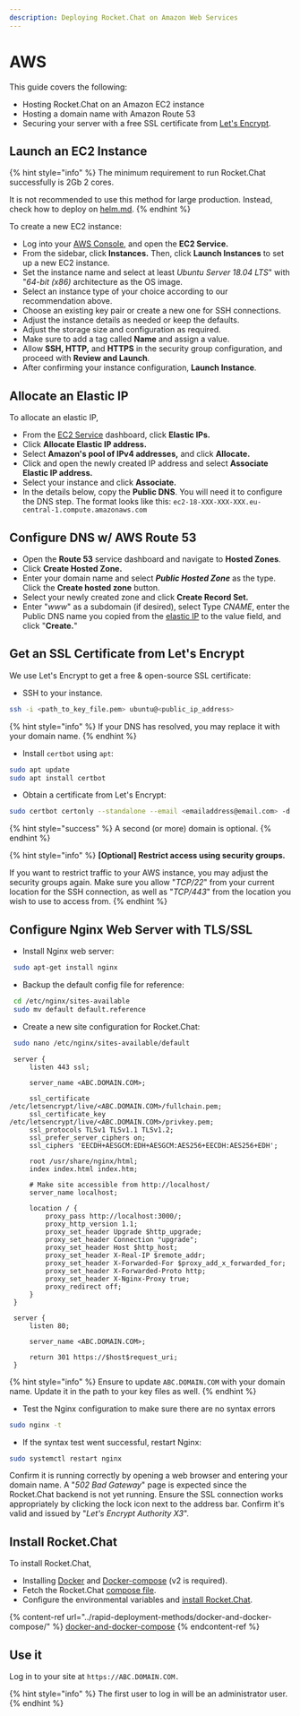 ```yaml
---
description: Deploying Rocket.Chat on Amazon Web Services
---
```


# AWS

This guide covers the following:

* Hosting Rocket.Chat on an Amazon EC2 instance
* Hosting a domain name with Amazon Route 53
* Securing your server with a free SSL certificate from [Let's Encrypt](https://letsencrypt.org/).

## Launch an EC2 Instance

{% hint style="info" %}
The minimum requirement to run Rocket.Chat successfully is 2Gb 2 cores.

It is not recommended to use this method for large production. Instead, check how to deploy on [helm.md](../rapid-deployment-methods/helm.md "mention").
{% endhint %}

To create a new EC2 instance:

* Log into your [AWS Console](https://console.aws.amazon.com), and open the **EC2 Service.**
* From the sidebar, click **Instances.** Then, click **Launch Instances** to set up a new EC2 instance.
* Set the instance name and select at least _Ubuntu Server 18.04 LTS_" with "_64-bit (x86)_ architecture as the OS image.
* Select an instance type of your choice according to our recommendation above.
* Choose an existing key pair or create a new one for SSH connections.
* Adjust the instance details as needed or keep the defaults.
* Adjust the storage size and configuration as required.
* Make sure to add a tag called **Name** and assign a value.
* Allow **SSH, HTTP,** and **HTTPS** in the security group configuration, and proceed with **Review and Launch**.
* After confirming your instance configuration, **Launch Instance**.

## Allocate an Elastic IP

To allocate an elastic IP,

* From the [EC2 Service](https://signin.aws.amazon.com/signin?redirect\_uri=https%3A%2F%2Fconsole.aws.amazon.com%2Fec2%2Fv2%2Fhome%3Fstate%3DhashArgs%2523%26isauthcode%3Dtrue\&client\_id=arn%3Aaws%3Aiam%3A%3A015428540659%3Auser%2Fec2\&forceMobileApp=0\&code\_challenge=9eFrxS4u\_-ut1PIoNw1-Cx5EmHMwRGaqLYRat\_RnBGE\&code\_challenge\_method=SHA-256) dashboard, click **Elastic IPs.**
* Click **Allocate Elastic IP address.**
* Select **Amazon's pool of IPv4 addresses,** and click **Allocate.**
* Click and open the newly created IP address and select **Associate Elastic IP address.**
* Select your instance and click **Associate.**
* In the details below, copy the **Public DNS**. You will need it to configure the DNS step. The format looks like this: `ec2-18-XXX-XXX-XXX.eu-central-1.compute.amazonaws.com`

## Configure DNS w/ AWS Route 53

* Open the **Route 53** service dashboard and navigate to **Hosted Zones**.
* Click **Create Hosted Zone.**
* Enter your domain name and select _**Public Hosted Zone**_ as the type. Click the **Create hosted zone** button.
* Select your newly created zone and click **Create Record Set.**
* Enter "_www_" as a subdomain (if desired), select Type _CNAME_, enter the Public DNS name you copied from the [elastic IP](aws.md#allocate-an-elastic-ip) to the value field, and click "**Create.**"

## Get an SSL Certificate from Let's Encrypt

We use Let's Encrypt to get a free & open-source SSL certificate:

* SSH to your instance.

```bash
ssh -i <path_to_key_file.pem> ubuntu@<public_ip_address>
```

{% hint style="info" %}
If your DNS has resolved, you may replace it with your domain name.
{% endhint %}

* Install `certbot` using `apt`:

```bash
sudo apt update
sudo apt install certbot
```

* Obtain a certificate from Let's Encrypt:

```bash
sudo certbot certonly --standalone --email <emailaddress@email.com> -d <domain.com> -d <subdomain.domain.com>
```

{% hint style="success" %}
A second (or more) domain is optional.
{% endhint %}

{% hint style="info" %}
**\[Optional] Restrict access using security groups.**

If you want to restrict traffic to your AWS instance, you may adjust the security groups again. Make sure you allow "_TCP/22_" from your current location for the SSH connection, as well as "_TCP/443_" from the location you wish to use to access from.
{% endhint %}

## Configure Nginx Web Server with TLS/SSL

* Install Nginx web server:

```bash
 sudo apt-get install nginx
```

* Backup the default config file for reference:

```bash
 cd /etc/nginx/sites-available
 sudo mv default default.reference
```

* Create a new site configuration for Rocket.Chat:

```bash
 sudo nano /etc/nginx/sites-available/default
```

```nginx
 server {
     listen 443 ssl;

     server_name <ABC.DOMAIN.COM>;

     ssl_certificate /etc/letsencrypt/live/<ABC.DOMAIN.COM>/fullchain.pem;
     ssl_certificate_key /etc/letsencrypt/live/<ABC.DOMAIN.COM>/privkey.pem;
     ssl_protocols TLSv1 TLSv1.1 TLSv1.2;
     ssl_prefer_server_ciphers on;
     ssl_ciphers 'EECDH+AESGCM:EDH+AESGCM:AES256+EECDH:AES256+EDH';

     root /usr/share/nginx/html;
     index index.html index.htm;

     # Make site accessible from http://localhost/
     server_name localhost;

     location / {
         proxy_pass http://localhost:3000/;
         proxy_http_version 1.1;
         proxy_set_header Upgrade $http_upgrade;
         proxy_set_header Connection "upgrade";
         proxy_set_header Host $http_host;
         proxy_set_header X-Real-IP $remote_addr;
         proxy_set_header X-Forwarded-For $proxy_add_x_forwarded_for;
         proxy_set_header X-Forwarded-Proto http;
         proxy_set_header X-Nginx-Proxy true;
         proxy_redirect off;
     }
 }

 server {
     listen 80;

     server_name <ABC.DOMAIN.COM>;

     return 301 https://$host$request_uri;
 }
```

{% hint style="info" %}
Ensure to update `ABC.DOMAIN.COM` with your domain name. Update it in the path to your key files as well.
{% endhint %}

* Test the Nginx configuration to make sure there are no syntax errors

```bash
sudo nginx -t
```

* If the syntax test went successful, restart Nginx:

```bash
sudo systemctl restart nginx
```

Confirm it is running correctly by opening a web browser and entering your domain name. A "_502 Bad Gateway_" page is expected since the Rocket.Chat backend is not yet running. Ensure the SSL connection works appropriately by clicking the lock icon next to the address bar. Confirm it's valid and issued by "_Let's Encrypt Authority X3_".

## Install Rocket.Chat

To install Rocket.Chat,

* Installing [Docker](https://docs.docker.com/install) and [Docker-compose](https://docs.docker.com/compose/install/) (v2 is required).
* Fetch the Rocket.Chat [compose file](https://github.com/RocketChat/Docker.Official.Image/blob/master/compose.yml).
* Configure the environmental variables and [install Rocket.Chat](../rapid-deployment-methods/docker-and-docker-compose/).

{% content-ref url="../rapid-deployment-methods/docker-and-docker-compose/" %}
[docker-and-docker-compose](../rapid-deployment-methods/docker-and-docker-compose/)
{% endcontent-ref %}

## Use it

Log in to your site at `https://ABC.DOMAIN.COM.`

{% hint style="info" %}
The first user to log in will be an administrator user.
{% endhint %}
